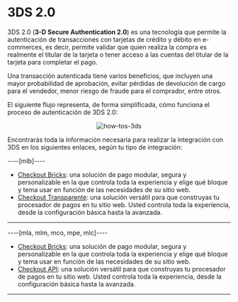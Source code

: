 # 3DS 2.0

3DS 2.0 (**3-D Secure Authentication 2.0**) es una tecnología que permite la autenticación de transacciones con tarjetas de crédito y débito en e-commerces, es decir, permite validar que quien realiza la compra es realmente el titular de la tarjeta o tener acceso a las cuentas del titular de la tarjeta para completar el pago.

Una transacción autenticada tiene varios beneficios, que incluyen una mayor probabilidad de aprobación, evitar pérdidas de devolución de cargo para el vendedor, menor riesgo de fraude para el comprador, entre otros.

El siguiente flujo representa, de forma simplificada, cómo funciona el proceso de autenticación de 3DS 2.0:

<center>

![how-tos-3ds](how-tos/improve-approval-3ds-es.png)

</center>

Encontrarás toda la información necesaria para realizar la integración con 3DS en los siguientes enlaces, según tu tipo de integración:

----[mlb]----
- [Checkout Bricks](/developers/es/docs/checkout-bricks/how-tos/integrate-3ds): una solución de pago modular, segura y personalizable en la que controla toda la experiencia y elige qué bloque y tema usar en función de las necesidades de su sitio web.
- [Checkout Transparente](/developers/es/docs/checkout-api/how-tos/integrate-3ds): una solución versátil para que construyas tu procesador de pagos en tu sitio web. Usted controla toda la experiencia, desde la configuración básica hasta la avanzada.

------------
----[mla, mlm, mco, mpe, mlc]---- 
- [Checkout Bricks](/developers/es/docs/checkout-bricks/how-tos/integrate-3ds): una solución de pago modular, segura y personalizable en la que controla toda la experiencia y elige qué bloque y tema usar en función de las necesidades de su sitio web.
- [Checkout API](/developers/es/docs/checkout-api/how-tos/integrate-3ds): una solución versátil para que construyas tu procesador de pagos en tu sitio web. Usted controla toda la experiencia, desde la configuración básica hasta la avanzada.

------------